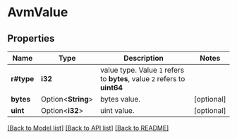 # AvmValue

## Properties

Name | Type | Description | Notes
------------ | ------------- | ------------- | -------------
**r#type** | **i32** | value type. Value `1` refers to **bytes**, value `2` refers to **uint64** | 
**bytes** | Option<**String**> | bytes value. | [optional]
**uint** | Option<**i32**> | uint value. | [optional]

[[Back to Model list]](../README.md#documentation-for-models) [[Back to API list]](../README.md#documentation-for-api-endpoints) [[Back to README]](../README.md)


